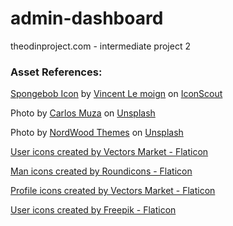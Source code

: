 # admin-dashboard
 theodinproject.com - intermediate project 2

### Asset References:

<a href="https://iconscout.com/icons/spongebob" target="_blank">Spongebob Icon</a> by <a href="https://iconscout.com/contributors/vincent-le-moign">Vincent Le moign</a> on <a href="https://iconscout.com">IconScout</a>

Photo by <a href="https://unsplash.com/@kmuza?utm_source=unsplash&utm_medium=referral&utm_content=creditCopyText">Carlos Muza</a> on <a href="https://unsplash.com/backgrounds/apps/website?utm_source=unsplash&utm_medium=referral&utm_content=creditCopyText">Unsplash</a>

Photo by <a href="https://unsplash.com/@nordwood?utm_source=unsplash&utm_medium=referral&utm_content=creditCopyText">NordWood Themes</a> on <a href="https://unsplash.com/photos/yyMJNPgQ-X8?utm_source=unsplash&utm_medium=referral&utm_content=creditCopyText">Unsplash</a>

<a href="https://www.flaticon.com/free-icons/user" title="user icons">User icons created by Vectors Market - Flaticon</a>

<a href="https://www.flaticon.com/free-icons/man" title="man icons">Man icons created by Roundicons - Flaticon</a>

<a href="https://www.flaticon.com/free-icons/profile" title="profile icons">Profile icons created by Vectors Market - Flaticon</a>

<a href="https://www.flaticon.com/free-icons/user" title="user icons">User icons created by Freepik - Flaticon</a>

